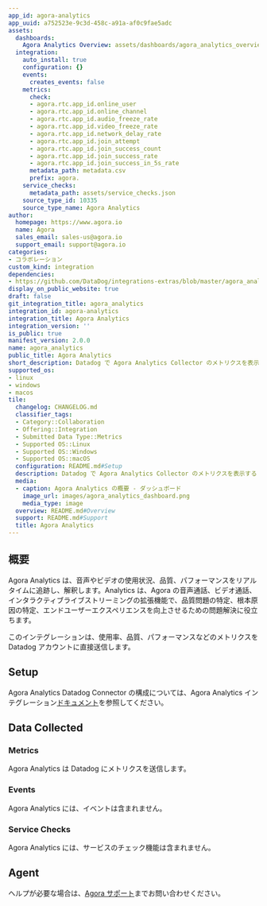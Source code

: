 ```yaml
---
app_id: agora-analytics
app_uuid: a752523e-9c3d-458c-a91a-af0c9fae5adc
assets:
  dashboards:
    Agora Analytics Overview: assets/dashboards/agora_analytics_overview.json
  integration:
    auto_install: true
    configuration: {}
    events:
      creates_events: false
    metrics:
      check:
      - agora.rtc.app_id.online_user
      - agora.rtc.app_id.online_channel
      - agora.rtc.app_id.audio_freeze_rate
      - agora.rtc.app_id.video_freeze_rate
      - agora.rtc.app_id.network_delay_rate
      - agora.rtc.app_id.join_attempt
      - agora.rtc.app_id.join_success_count
      - agora.rtc.app_id.join_success_rate
      - agora.rtc.app_id.join_success_in_5s_rate
      metadata_path: metadata.csv
      prefix: agora.
    service_checks:
      metadata_path: assets/service_checks.json
    source_type_id: 10335
    source_type_name: Agora Analytics
author:
  homepage: https://www.agora.io
  name: Agora
  sales_email: sales-us@agora.io
  support_email: support@agora.io
categories:
- コラボレーション
custom_kind: integration
dependencies:
- https://github.com/DataDog/integrations-extras/blob/master/agora_analytics/README.md
display_on_public_website: true
draft: false
git_integration_title: agora_analytics
integration_id: agora-analytics
integration_title: Agora Analytics
integration_version: ''
is_public: true
manifest_version: 2.0.0
name: agora_analytics
public_title: Agora Analytics
short_description: Datadog で Agora Analytics Collector のメトリクスを表示する
supported_os:
- linux
- windows
- macos
tile:
  changelog: CHANGELOG.md
  classifier_tags:
  - Category::Collaboration
  - Offering::Integration
  - Submitted Data Type::Metrics
  - Supported OS::Linux
  - Supported OS::Windows
  - Supported OS::macOS
  configuration: README.md#Setup
  description: Datadog で Agora Analytics Collector のメトリクスを表示する
  media:
  - caption: Agora Analytics の概要 - ダッシュボード
    image_url: images/agora_analytics_dashboard.png
    media_type: image
  overview: README.md#Overview
  support: README.md#Support
  title: Agora Analytics
---
```


<!--  SOURCED FROM https://github.com/DataDog/integrations-extras -->


## 概要

Agora Analytics は、音声やビデオの使用状況、品質、パフォーマンスをリアルタイムに追跡し、解釈します。Analytics は、Agora の音声通話、ビデオ通話、インタラクティブライブストリーミングの拡張機能で、品質問題の特定、根本原因の特定、エンドユーザーエクスペリエンスを向上させるための問題解決に役立ちます。

このインテグレーションは、使用率、品質、パフォーマンスなどのメトリクスを Datadog アカウントに直接送信します。

## Setup

Agora Analytics Datadog Connector の構成については、Agora Analytics インテグレーション[ドキュメント][1]を参照してください。

## Data Collected

### Metrics

Agora Analytics は Datadog にメトリクスを送信します。

### Events

Agora Analytics には、イベントは含まれません。

### Service Checks

Agora Analytics には、サービスのチェック機能は含まれません。

## Agent

ヘルプが必要な場合は、[Agora サポート][2]までお問い合わせください。

[1]: https://docs.agora.io/en/agora-analytics/analyze/video-voice-sdk/datadog-integration
[2]: mailto:support@agora.io